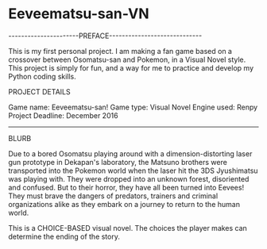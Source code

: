 # Eeveematsu-san-VN

----------------------PREFACE-----------------------------

This is my first personal project. I am making a fan game based on a crossover between Osomatsu-san and Pokemon, in a Visual Novel style. This project is simply for fun, and a way for me to practice and develop my Python coding skills.

PROJECT DETAILS

Game name: Eeveematsu-san!
Game type: Visual Novel
Engine used: Renpy
Project Deadline: December 2016

-----------------------------------------------------------

BLURB

Due to a bored Osomatsu playing around with a dimension-distorting laser gun prototype in Dekapan's laboratory, the Matsuno brothers were transported into the Pokemon world when the laser hit the 3DS Jyushimatsu was playing with. They were dropped into an unknown forest, disoriented and confused. But to their horror, they have all been turned into Eevees! They must brave the dangers of predators, trainers and criminal organizations alike as they embark on a journey to return to the human world.

This is a CHOICE-BASED visual novel. The choices the player makes can determine the ending of the story.



